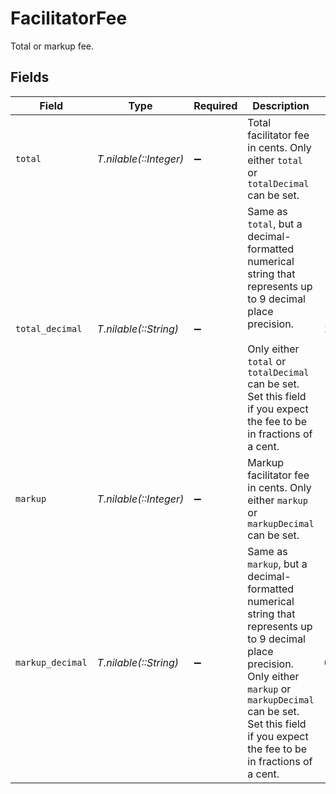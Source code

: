 # FacilitatorFee

Total or markup fee.


## Fields

| Field                                                                                                                                                                                                                              | Type                                                                                                                                                                                                                               | Required                                                                                                                                                                                                                           | Description                                                                                                                                                                                                                        | Example                                                                                                                                                                                                                            |
| ---------------------------------------------------------------------------------------------------------------------------------------------------------------------------------------------------------------------------------- | ---------------------------------------------------------------------------------------------------------------------------------------------------------------------------------------------------------------------------------- | ---------------------------------------------------------------------------------------------------------------------------------------------------------------------------------------------------------------------------------- | ---------------------------------------------------------------------------------------------------------------------------------------------------------------------------------------------------------------------------------- | ---------------------------------------------------------------------------------------------------------------------------------------------------------------------------------------------------------------------------------- |
| `total`                                                                                                                                                                                                                            | *T.nilable(::Integer)*                                                                                                                                                                                                             | :heavy_minus_sign:                                                                                                                                                                                                                 | Total facilitator fee in cents. Only either `total` or `totalDecimal` can be set.                                                                                                                                                  |                                                                                                                                                                                                                                    |
| `total_decimal`                                                                                                                                                                                                                    | *T.nilable(::String)*                                                                                                                                                                                                              | :heavy_minus_sign:                                                                                                                                                                                                                 | Same as `total`, but a decimal-formatted numerical string that represents up to 9 decimal place precision.<br/><br/>Only either `total` or `totalDecimal` can be set. Set this field if you expect the fee to be in fractions of a cent. | 12.987654321                                                                                                                                                                                                                       |
| `markup`                                                                                                                                                                                                                           | *T.nilable(::Integer)*                                                                                                                                                                                                             | :heavy_minus_sign:                                                                                                                                                                                                                 | Markup facilitator fee in cents. Only either `markup` or `markupDecimal` can be set.                                                                                                                                               |                                                                                                                                                                                                                                    |
| `markup_decimal`                                                                                                                                                                                                                   | *T.nilable(::String)*                                                                                                                                                                                                              | :heavy_minus_sign:                                                                                                                                                                                                                 | Same as `markup`, but a decimal-formatted numerical string that represents up to 9 decimal place precision.<br/>Only either `markup` or `markupDecimal` can be set. Set this field if you expect the fee to be in fractions of a cent. | 0.987654321                                                                                                                                                                                                                        |